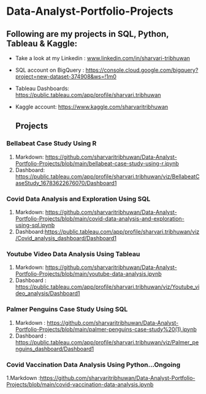 # Data-Analyst-Portfolio-Projects
## Following are my projects in SQL, Python, Tableau & Kaggle:
- Take a look at my Linkedin : www.linkedin.com/in/sharvari-tribhuwan
- SQL account on BigQuery : https://console.cloud.google.com/bigquery?project=new-dataset-374908&ws=!1m0
- Tableau Dashboards: https://public.tableau.com/app/profile/sharvari.tribhuwan
- Kaggle account: https://www.kaggle.com/sharvaritribhuwan


  ## Projects
### Bellabeat Case Study Using R
1. Markdown:
  https://github.com/sharvaritribhuwan/Data-Analyst-Portfolio-Projects/blob/main/bellabeat-case-study-using-r.ipynb
2. Dashboard: https://public.tableau.com/app/profile/sharvari.tribhuwan/viz/BellabeatCaseStudy_16783622676070/Dashboard1

### Covid Data Analysis and Exploration Using  SQL
1. Markdown: https://github.com/sharvaritribhuwan/Data-Analyst-Portfolio-Projects/blob/main/covid-data-analysis-and-exploration-using-sql.ipynb
2. Dashboard:https://public.tableau.com/app/profile/sharvari.tribhuwan/viz/Covid_analysis_dashboard/Dashboard1

### Youtube Video Data Analysis Using Tableau
1. Markdown: https://github.com/sharvaritribhuwan/Data-Analyst-Portfolio-Projects/blob/main/youtube-data-analysis.ipynb
2. Dashboard : https://public.tableau.com/app/profile/sharvari.tribhuwan/viz/Youtube_video_analysis/Dashboard1

### Palmer Penguins Case Study Using SQL
1. Markdown : https://github.com/sharvaritribhuwan/Data-Analyst-Portfolio-Projects/blob/main/palmer-penguins-case-study%20(1).ipynb
2. Dashboard : https://public.tableau.com/app/profile/sharvari.tribhuwan/viz/Palmer_penguins_dashboard/Dashboard1

### Covid Vaccination Data Analysis Using Python...Ongoing
1.Markdown :https://github.com/sharvaritribhuwan/Data-Analyst-Portfolio-Projects/blob/main/covid-vaccination-data-analysis.ipynb
